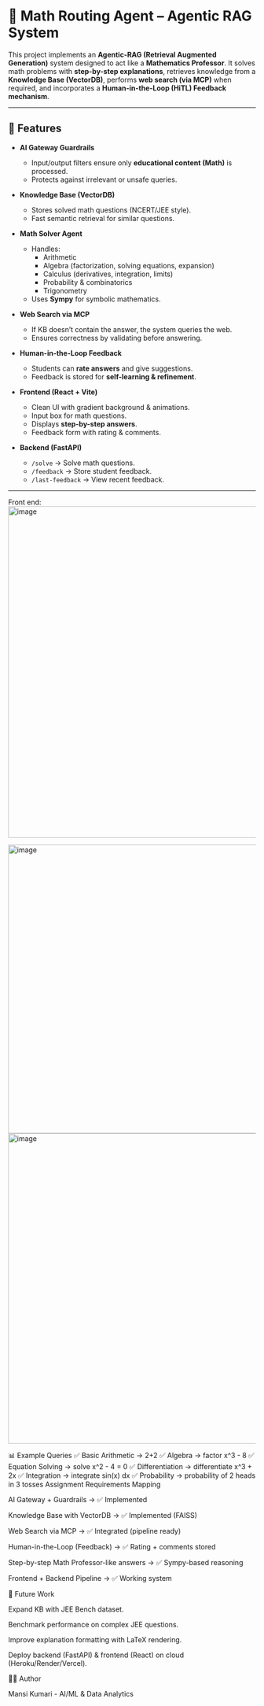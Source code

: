 # 📐 Math Routing Agent – Agentic RAG System

This project implements an **Agentic-RAG (Retrieval Augmented Generation)** system designed to act like a **Mathematics Professor**. It solves math problems with **step-by-step explanations**, retrieves knowledge from a **Knowledge Base (VectorDB)**, performs **web search (via MCP)** when required, and incorporates a **Human-in-the-Loop (HiTL) Feedback mechanism**.

---

## 🚀 Features

- **AI Gateway Guardrails**
  - Input/output filters ensure only **educational content (Math)** is processed.
  - Protects against irrelevant or unsafe queries.

- **Knowledge Base (VectorDB)**
  - Stores solved math questions (NCERT/JEE style).
  - Fast semantic retrieval for similar questions.

- **Math Solver Agent**
  - Handles:
    - Arithmetic
    - Algebra (factorization, solving equations, expansion)
    - Calculus (derivatives, integration, limits)
    - Probability & combinatorics
    - Trigonometry
  - Uses **Sympy** for symbolic mathematics.

- **Web Search via MCP**
  - If KB doesn’t contain the answer, the system queries the web.
  - Ensures correctness by validating before answering.

- **Human-in-the-Loop Feedback**
  - Students can **rate answers** and give suggestions.
  - Feedback is stored for **self-learning & refinement**.

- **Frontend (React + Vite)**
  - Clean UI with gradient background & animations.
  - Input box for math questions.
  - Displays **step-by-step answers**.
  - Feedback form with rating & comments.

- **Backend (FastAPI)**
  - `/solve` → Solve math questions.
  - `/feedback` → Store student feedback.
  - `/last-feedback` → View recent feedback.

---
Front end:
<img width="1362" height="674" alt="image" src="https://github.com/user-attachments/assets/928ec845-4944-481d-a09f-df54421a09bb" />

<img width="1352" height="587" alt="image" src="https://github.com/user-attachments/assets/36bb8919-b72c-47bd-ae5a-fb50567bb4ff" />
<img width="1346" height="631" alt="image" src="https://github.com/user-attachments/assets/a52930b9-6ecc-4084-9499-a5bfb707bf58" />


📊 Example Queries
✅ Basic Arithmetic → 2+2
✅ Algebra → factor x^3 - 8
✅ Equation Solving → solve x^2 - 4 = 0
✅ Differentiation → differentiate x^3 + 2x
✅ Integration → integrate sin(x) dx
✅ Probability → probability of 2 heads in 3 tosses
Assignment Requirements Mapping

AI Gateway + Guardrails → ✅ Implemented

Knowledge Base with VectorDB → ✅ Implemented (FAISS)

Web Search via MCP → ✅ Integrated (pipeline ready)

Human-in-the-Loop (Feedback) → ✅ Rating + comments stored

Step-by-step Math Professor-like answers → ✅ Sympy-based reasoning

Frontend + Backend Pipeline → ✅ Working system

📌 Future Work

Expand KB with JEE Bench dataset.

Benchmark performance on complex JEE questions.

Improve explanation formatting with LaTeX rendering.

Deploy backend (FastAPI) & frontend (React) on cloud (Heroku/Render/Vercel).

👩‍💻 Author

Mansi Kumari - AI/ML & Data Analytics 

